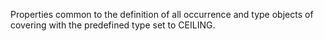 ﻿Properties common to the definition of all occurrence and type objects of covering with the predefined type set to CEILING.